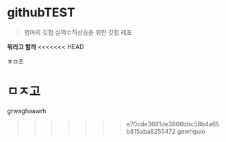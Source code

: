 # githubTEST
> 명아의 깃헙 실력수직상승을 위한 깃헙 레포

**뭐라고 할까**
<<<<<<< HEAD

ㅎㅁ조

ㅁㅈ고
=======
grwaghaawrh
>>>>>>> e70cde3681de3866bbc58b4a65b815aba8255472
gewhguio
